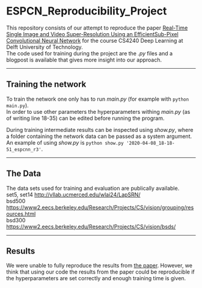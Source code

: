 # ESPCN_Reproducibility_Project
This repository consists of our attempt to reproduce the paper [Real-Time Single Image and Video Super-Resolution Using an EfficientSub-Pixel Convolutional Neural Network](https://arxiv.org/pdf/1609.05158v2.pdf) for the course CS4240 Deep Learning at Delft University of Technology.  
The code used for training during the project are the *.py* files and a blogpost is available that gives more insight into our approach.  

---

## Training the network

To train the network one only has to run *main.py* (for example with `python main.py`).  
In order to use other parameters the hyperparameters withing *main.py* (as of writing line 18-35) can be edited before running the program.  
  
During training intermediate results can be inspected using *show.py*, where a folder containing the network data can be passed as a system argument.  
An example of using *show.py* is `python show.py '2020-04-08_18-18-51_espcnn_r3'`.  

---

## The Data
The data sets used for training and evaluation are publically available.  
set5, set14 http://vllab.ucmerced.edu/wlai24/LapSRN/  
bsd500 https://www2.eecs.berkeley.edu/Research/Projects/CS/vision/grouping/resources.html  
bsd300 https://www2.eecs.berkeley.edu/Research/Projects/CS/vision/bsds/  

---

## Results
We were unable to fully reproduce the results from [the paper](https://arxiv.org/pdf/1609.05158v2.pdf).
However, we think that using our code the results from the paper could be reproducible if the hyperparameters are set correctly and enough training time is given.
